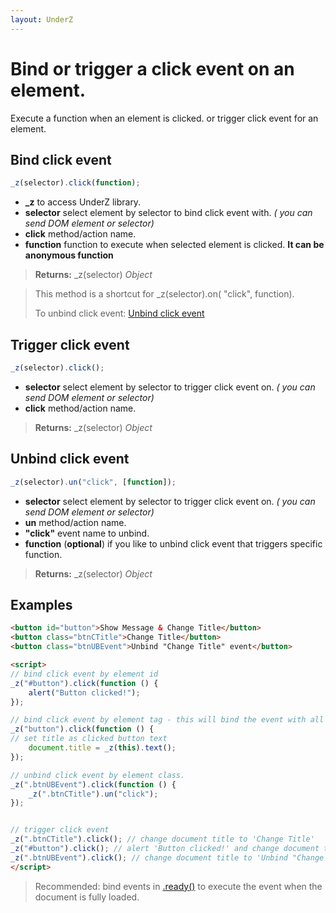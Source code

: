 ```yaml
---
layout: UnderZ
---
```

# Bind or trigger a click event on an element.
Execute a function when an element is clicked. or trigger click event for an element.


## Bind click event
```js
_z(selector).click(function);
```

* **_z** to access UnderZ library.
* **selector** select element by selector to bind click event with. _( you can send DOM element or selector)_
* **click** method/action name.
* **function** function to execute when selected element is clicked. **It can be anonymous function**

> **Returns:** \_z(selector) _Object_

> This method is a shortcut for _z(selector).on( "click", function).
> 
> To unbind click event: [Unbind click event](https://hlack.github.io/UnderZ/-click()#unbind-click-event)

## Trigger click event
```js
_z(selector).click();
```

* **selector** select element by selector to trigger click event on. _( you can send DOM element or selector)_
* **click** method/action name.

> **Returns:** \_z(selector) _Object_

## Unbind click event
```js
_z(selector).un("click", [function]);
```

* **selector** select element by selector to trigger click event on. _( you can send DOM element or selector)_
* **un** method/action name.
* **"click"** event name to unbind.
* **function** (**optional**) if you like to unbind click event that triggers specific function.

> **Returns:** \_z(selector) _Object_

## Examples

```html
<button id="button">Show Message & Change Title</button>
<button class="btnCTitle">Change Title</button>
<button class="btnUBEvent">Unbind "Change Title" event</button>

<script>
// bind click event by element id
_z("#button").click(function () { 
	alert("Button clicked!");
});

// bind click event by element tag - this will bind the event with all elements with "button" tag.
_z("button").click(function () { 
// set title as clicked button text
	document.title = _z(this).text();
});

// unbind click event by element class.
_z(".btnUBEvent").click(function () {
	_z(".btnCTitle").un("click");
});


// trigger click event
_z(".btnCTitle").click(); // change document title to 'Change Title'
_z("#button").click(); // alert 'Button clicked!' and change document title to 'Show Message & Change Title'
_z(".btnUBEvent").click(); // change document title to 'Unbind "Change Title" event' and unbind click event on .btnCTitle button
</script>

```

> Recommended: bind events in [.ready()](https://hlack.github.io/UnderZ/-ready()) to execute the event when the document is fully loaded.
